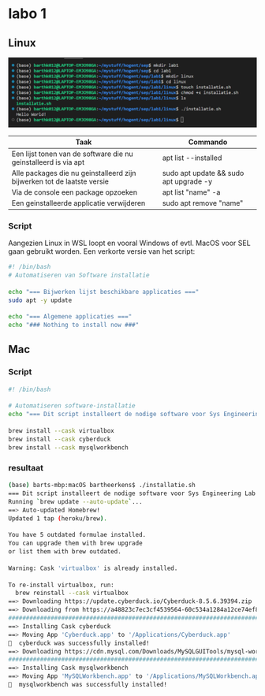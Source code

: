# labo 1

## Linux

![Alt text](linux/linux_bash_script.png "Screenshot terminal")


| Taak | Commando |
|------|-----------|
| Een lijst tonen van de software die nu geinstalleerd is via apt | apt list --installed |
| Alle packages die nu geinstalleerd zijn bijwerken tot de laatste versie | sudo apt update && sudo apt upgrade -y |
| Via de console een package opzoeken | apt list "name" -a |
| Een geinstalleerde applicatie verwijderen | sudo apt remove "name" |

### Script

Aangezien Linux in WSL loopt en vooral Windows of evtl. MacOS voor SEL gaan gebruikt worden. Een verkorte versie van het script:

```bash
#! /bin/bash
# Automatiseren van Software installatie

echo "=== Bijwerken lijst beschikbare applicaties ==="
sudo apt -y update

echo "=== Algemene applicaties ==="
echo "### Nothing to install now ###"
```

## Mac

### Script

```bash
#! /bin/bash

# Automatiseren software-installatie
echo "=== Dit script installeert de nodige software voor Sys Engineering Lab ==="

brew install --cask virtualbox
brew install --cask cyberduck
brew install --cask mysqlworkbench
````
### resultaat

```bash
(base) barts-mbp:macOS bartheerkens$ ./installatie.sh 
=== Dit script installeert de nodige software voor Sys Engineering Lab ===
Running `brew update --auto-update`...
==> Auto-updated Homebrew!
Updated 1 tap (heroku/brew).

You have 5 outdated formulae installed.
You can upgrade them with brew upgrade
or list them with brew outdated.

Warning: Cask 'virtualbox' is already installed.

To re-install virtualbox, run:
  brew reinstall --cask virtualbox
==> Downloading https://update.cyberduck.io/Cyberduck-8.5.6.39394.zip
==> Downloading from https://a48823c7ec3cf4539564-60c534a1284a12ce74ef84032e9b4e46.ssl.cf1.rackcdn.com/Cyberduck-8.5.
######################################################################## 100.0%
==> Installing Cask cyberduck
==> Moving App 'Cyberduck.app' to '/Applications/Cyberduck.app'
🍺  cyberduck was successfully installed!
==> Downloading https://cdn.mysql.com/Downloads/MySQLGUITools/mysql-workbench-community-8.0.32-macos-x86_64.dmg
######################################################################## 100.0%
==> Installing Cask mysqlworkbench
==> Moving App 'MySQLWorkbench.app' to '/Applications/MySQLWorkbench.app'
🍺  mysqlworkbench was successfully installed!
```



